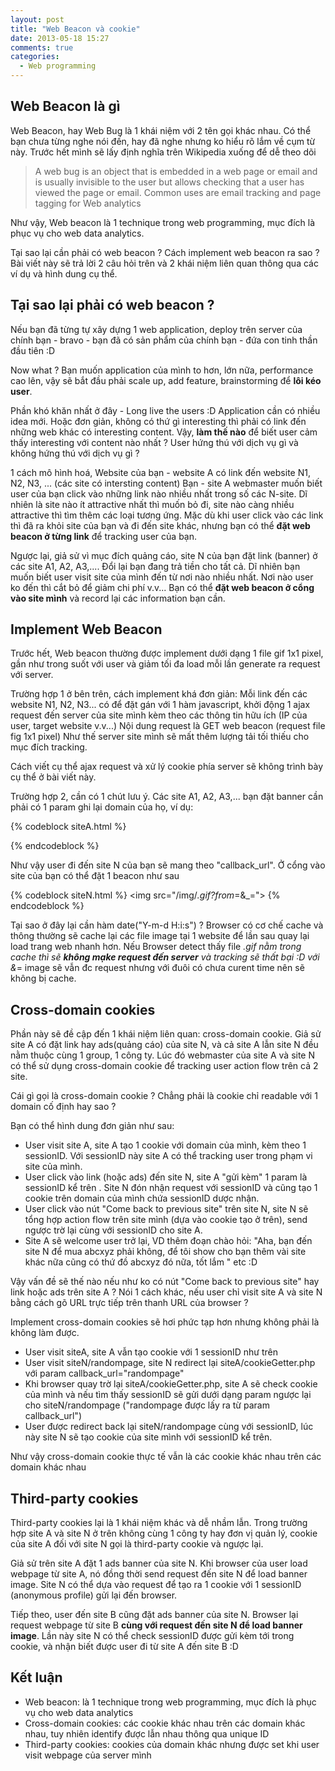 ```yaml
---
layout: post
title: "Web Beacon và cookie"
date: 2013-05-18 15:27
comments: true
categories: 
  - Web programming 
---
```



## Web Beacon là gì ##

Web Beacon, hay Web Bug là 1 khái niệm với 2 tên gọi khác nhau.
Có thể bạn chưa từng nghe nói đến, hay đã nghe nhưng ko hiểu rõ lắm về cụm từ này. Trước hết mình sẽ lấy định nghĩa trên Wikipedia xuống để dễ theo dõi

> A web bug is an object that is embedded in a web page or email and is usually invisible to the user but allows checking that a user has viewed the page or email. Common uses are email tracking and page tagging for Web analytics

Như vậy, Web beacon là 1 technique trong web programming, mục đích là phục vụ cho web data analytics. 

Tại sao lại cần phải có web beacon ? Cách implement web beacon ra sao ? Bài viết này sẽ trả lời 2 câu hỏi trên và 2 khái niệm liên quan thông qua các ví dụ và hình dung cụ thể.


## Tại sao lại phải có web beacon ? ##

Nếu bạn đã từng tự xây dựng 1 web application, deploy trên server của chính bạn - bravo - bạn đã có sản phẩm của chính bạn - đứa con tinh thần đầu tiên :D

Now what ? Bạn muốn application của mình to hơn, lớn nữa, performance cao lên, vậy sẽ bắt đầu phải scale up, add feature, brainstorming để **lôi kéo user**.

Phần khó khăn nhất ở đây - Long live the users :D Application cần có nhiều idea mới. Hoặc đơn giản, không có thứ gì interesting thì phải có link đến những web khác có interesting content. 
Vậy, **làm thế nào** để biết user cảm thấy interesting với content nào nhất ? User hứng thú với dịch vụ gì và không hứng thú với dịch vụ gì ?

1 cách mô hình hoá, Website của bạn - website A có link đến website N1, N2, N3, ... (các site có intersting content) 
Bạn - site A webmaster muốn biết user của bạn click vào những link nào nhiều nhất trong số các N-site. 
Dĩ nhiên là site nào ít attractive nhất thì muốn bỏ đi, site nào càng nhiều attractive thì tìm thêm các loại tương ứng. 
Mặc dù khi user click vào các link thì đã ra khỏi site của bạn và đi đến site khác, nhưng bạn có thể **đặt web beacon ở từng link** để tracking user của bạn.

Ngược lại, giả sử vì mục đích quảng cáo, site N của bạn đặt link (banner) ở các site A1, A2, A3,.... 
Đổi lại bạn đang trả tiền cho tất cả. 
Dĩ nhiên bạn muốn biết user visit site của mình đến từ nơi nào nhiều nhất. 
Nơi nào user ko đến thì cắt bỏ để giảm chi phí v.v... 
Bạn có thể **đặt web beacon ở cổng vào site mình** và record lại các information bạn cần. 


## Implement Web Beacon ##

Trước hết, Web beacon thường được implement dưới dạng 1 file gif 1x1 pixel, gần như trong suốt với user và giảm tối đa load mỗi lần generate ra request với server.
 
Trường hợp 1 ở bên trên, cách implement khá đơn giản: Mỗi link đến các website N1, N2, N3... có để đặt gán với 1 hàm javascript, khởi động 1 ajax request đến server của site mình kèm theo các thông tin hữu ích (IP của user, target website v.v...) 
Nội dung request là GET web beacon (request file fig 1x1 pixel) Như thế server site mình sẽ mất thêm lượng tải tối thiếu cho mục đích tracking.

Cách viết cụ thể ajax request và xử lý cookie phía server sẽ không trình bày cụ thể ở bài viết này. 

Trường hợp 2, cần có 1 chút lưu ý. Các site A1, A2, A3,... bạn đặt banner cần phải có 1 param ghi lại domain của họ, ví dụ:

{% codeblock siteA.html %}
<form method = "GET" action = "www.your_site.com">
<input type="hidden" name="callback_url" value="domain_of_this_site">
</form>
{% endcodeblock %}

Như vậy user đi đến site N của bạn sẽ mang theo "callback_url". Ở cổng vào site của bạn có thể đặt 1 beacon như sau

{% codeblock siteN.html %}
<img src="/img/_.gif?from_=<?php $_GET["callback_url"];?>&_=<?php date("Y-m-d H:i:s");?>"> 
{% endcodeblock %}

Tại sao ở đây lại cần hàm date("Y-m-d H:i:s") ? Browser có cơ chế cache và thông thường sẽ cache lại các file image tại 1 website để lần sau quay lại load trang web nhanh hơn. Nếu Browser detect thấy file _.gif nằm trong cache thì sẽ **không mạke request đến server** và tracking sẽ thất bại :D với &_=<?php date("Y-m-d H:i:s");?> image sẽ vẫn đc request nhưng với đuôi có chưa curent time nên sẽ không bị cache.

 
## Cross-domain cookies ##

Phần này sẽ đề cập đến 1 khái niệm liên quan: cross-domain cookie.
Giả sử site A có đặt link hay ads(quảng cáo) của site N, và cả site A lẫn site N đều nằm thuộc cùng 1 group, 1 công ty. Lúc đó webmaster của site A và site N có thể sử dụng cross-domain cookie để tracking user action flow trên cả 2 site.

Cái gì gọi là cross-domain cookie ? Chẳng phải là cookie chỉ readable với 1 domain cố định hay sao ?

Bạn có thể hình dung đơn giản như sau: 

* User visit site A, site A tạo 1 cookie với domain của mình, kèm theo 1 sessionID. Với sessionID này site A có thể tracking user trong phạm vi site của mình.
* User click vào link (hoặc ads) đến site N, site A "gửi kèm" 1 param là sessionID kể trên . Site N đón nhận request với sessionID và cũng tạo 1 cookie trên domain của mình chứa sessionID dược nhận.
* User click vào nút "Come back to previous site" trên site N, site N sẽ tổng hợp action flow trên site mình (dựa vào cookie tạo ở trên), send ngược trờ lại cùng với sessionID cho site A.
* Site A sẽ welcome user trở lại, VD thêm đoạn chào hỏi: "Aha, bạn đến site N để mua abcxyz phải không, để tôi show cho bạn thêm vài site khác nữa cũng có thứ đồ abcxyz đó nữa, tốt lắm " etc :D


Vậy vấn đề sẽ thế nào nếu như ko có nút "Come back to previous site" hay link hoặc ads trên site A ?
Nói 1 cách khác, nếu user chỉ visit site A và site N bằng cách gõ URL trực tiếp trên thanh URL của browser ?

Implement cross-domain cookies sẽ hơi phức tạp hơn nhưng không phải là không làm được.

*  User visit siteA, site A vẫn tạo cookie với 1 sessionID như trên
* User visit siteN/randompage, site N redirect lại siteA/cookieGetter.php với param callback_url="randompage"
* Khi browser quay trờ lại siteA/cookieGetter.php, site A sẽ check cookie của mình và nếu tìm thấy sessionID sẽ gửi dưới dạng param ngược lại cho siteN/randompage ("randompage được lấy ra từ param callback_url")
* User được redirect back lại siteN/randompage cùng với sessionID, lúc này site N sẽ tạo cookie của site mình với sessionID kể trên.

Như vậy cross-domain cookie thực tế vẫn là các cookie khác nhau trên các domain khác nhau


## Third-party cookies ##
 
Third-party cookies lại là 1 khái niệm khác và dễ nhầm lẫn. Trong trường hợp site A và site N ở trên không cùng 1 công ty hay đơn vị quản lý, cookie của site A đối với site N gọi là third-party cookie và ngược lại.

Giả sử trên site A đặt 1 ads banner của site N. Khi browser của user load webpage từ site A, nó đồng thời send request đến site N để load banner image. Site N có thể dựa vào request để tạo ra 1 cookie với 1 sessionID (anonymous profile) gửi lại đến browser. 

Tiếp theo, user đến site B cũng đặt ads banner của site N. Browser lại request webpage từ site B **cùng với request đến site N để load banner image**. Lần này site N có thể check sessionID được gửi kèm tới trong cookie, và nhận biết được user đi từ site A đến site B :D


## Kết luận
* Web beacon: là 1 technique trong web programming, mục đích là phục vụ cho web data analytics
* Cross-domain cookies: các cookie khác nhau trên các domain khác nhau, tuy nhiên identify được lẫn nhau thông qua unique ID
* Third-party cookies: cookies của domain khác nhưng được set khi user visit webpage của server mình



